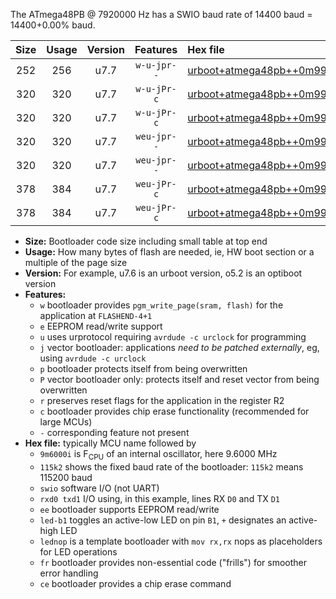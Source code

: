 The ATmega48PB @ 7920000 Hz has a SWIO baud rate of 14400 baud = 14400+0.00% baud.

|Size|Usage|Version|Features|Hex file|
|:-:|:-:|:-:|:-:|:--|
|252|256|u7.7|`w-u-jpr--`|[urboot+atmega48pb++0m9900i++++1k8_swio_rxd0_txd1.hex](https://raw.githubusercontent.com/stefanrueger/urboot.hex/main/mcus/atmega48pb/internal_oscillator/fint++0m9900_Hz/br++++1k8_bps/urboot+atmega48pb++0m9900i++++1k8_swio_rxd0_txd1.hex)|
|320|320|u7.7|`w-u-jPr-c`|[urboot+atmega48pb++0m9900i++++1k8_swio_rxd0_txd1_led+b5_fr_ce.hex](https://raw.githubusercontent.com/stefanrueger/urboot.hex/main/mcus/atmega48pb/internal_oscillator/fint++0m9900_Hz/br++++1k8_bps/urboot+atmega48pb++0m9900i++++1k8_swio_rxd0_txd1_led+b5_fr_ce.hex)|
|320|320|u7.7|`w-u-jPr-c`|[urboot+atmega48pb++0m9900i++++1k8_swio_rxd0_txd1_lednop_fr_ce.hex](https://raw.githubusercontent.com/stefanrueger/urboot.hex/main/mcus/atmega48pb/internal_oscillator/fint++0m9900_Hz/br++++1k8_bps/urboot+atmega48pb++0m9900i++++1k8_swio_rxd0_txd1_lednop_fr_ce.hex)|
|320|320|u7.7|`weu-jpr--`|[urboot+atmega48pb++0m9900i++++1k8_swio_rxd0_txd1_ee_led+b5.hex](https://raw.githubusercontent.com/stefanrueger/urboot.hex/main/mcus/atmega48pb/internal_oscillator/fint++0m9900_Hz/br++++1k8_bps/urboot+atmega48pb++0m9900i++++1k8_swio_rxd0_txd1_ee_led+b5.hex)|
|320|320|u7.7|`weu-jpr--`|[urboot+atmega48pb++0m9900i++++1k8_swio_rxd0_txd1_ee_lednop.hex](https://raw.githubusercontent.com/stefanrueger/urboot.hex/main/mcus/atmega48pb/internal_oscillator/fint++0m9900_Hz/br++++1k8_bps/urboot+atmega48pb++0m9900i++++1k8_swio_rxd0_txd1_ee_lednop.hex)|
|378|384|u7.7|`weu-jPr-c`|[urboot+atmega48pb++0m9900i++++1k8_swio_rxd0_txd1_ee_led+b5_fr_ce.hex](https://raw.githubusercontent.com/stefanrueger/urboot.hex/main/mcus/atmega48pb/internal_oscillator/fint++0m9900_Hz/br++++1k8_bps/urboot+atmega48pb++0m9900i++++1k8_swio_rxd0_txd1_ee_led+b5_fr_ce.hex)|
|378|384|u7.7|`weu-jPr-c`|[urboot+atmega48pb++0m9900i++++1k8_swio_rxd0_txd1_ee_lednop_fr_ce.hex](https://raw.githubusercontent.com/stefanrueger/urboot.hex/main/mcus/atmega48pb/internal_oscillator/fint++0m9900_Hz/br++++1k8_bps/urboot+atmega48pb++0m9900i++++1k8_swio_rxd0_txd1_ee_lednop_fr_ce.hex)|

- **Size:** Bootloader code size including small table at top end
- **Usage:** How many bytes of flash are needed, ie, HW boot section or a multiple of the page size
- **Version:** For example, u7.6 is an urboot version, o5.2 is an optiboot version
- **Features:**
  + `w` bootloader provides `pgm_write_page(sram, flash)` for the application at `FLASHEND-4+1`
  + `e` EEPROM read/write support
  + `u` uses urprotocol requiring `avrdude -c urclock` for programming
  + `j` vector bootloader: applications *need to be patched externally*, eg, using `avrdude -c urclock`
  + `p` bootloader protects itself from being overwritten
  + `P` vector bootloader only: protects itself and reset vector from being overwritten
  + `r` preserves reset flags for the application in the register R2
  + `c` bootloader provides chip erase functionality (recommended for large MCUs)
  + `-` corresponding feature not present
- **Hex file:** typically MCU name followed by
  + `9m6000i` is F<sub>CPU</sub> of an internal oscillator, here 9.6000 MHz
  + `115k2` shows the fixed baud rate of the bootloader: `115k2` means 115200 baud
  + `swio` software I/O (not UART)
  + `rxd0 txd1` I/O using, in this example, lines RX `D0` and TX `D1`
  + `ee` bootloader supports EEPROM read/write
  + `led-b1` toggles an active-low LED on pin `B1`, `+` designates an active-high LED
  + `lednop` is a template bootloader with `mov rx,rx` nops as placeholders for LED operations
  + `fr` bootloader provides non-essential code ("frills") for smoother error handling
  + `ce` bootloader provides a chip erase command
